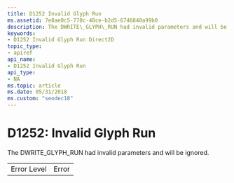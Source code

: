 ```yaml
---
title: D1252 Invalid Glyph Run
ms.assetid: 7e8ae0c5-770c-48ce-b2d5-6746840a99b0
description: The DWRITE\_GLYPH\_RUN had invalid parameters and will be ignored.
keywords:
- D1252 Invalid Glyph Run Direct2D
topic_type:
- apiref
api_name:
- D1252 Invalid Glyph Run
api_type:
- NA
ms.topic: article
ms.date: 05/31/2018
ms.custom: "seodec18"
---
```


# D1252: Invalid Glyph Run

The DWRITE\_GLYPH\_RUN had invalid parameters and will be ignored.



|             |       |
|-------------|-------|
| Error Level | Error |



 

 

 




